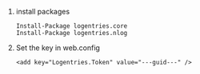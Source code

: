 1. install packages
   ```
   Install-Package logentries.core
   Install-Package logentries.nlog
   ```
   
2. Set the key in web.config
   ```
   <add key="Logentries.Token" value="---guid---" />
   ```

